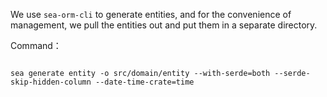 We use `sea-orm-cli` to generate entities, and for the convenience of management, we pull the entities out and put them in a separate directory.

Command：

```shell

sea generate entity -o src/domain/entity --with-serde=both --serde-skip-hidden-column --date-time-crate=time
```
